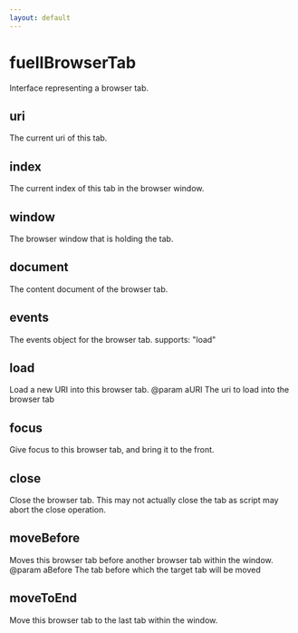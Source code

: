 ```yaml
---
layout: default
---
```


# fuelIBrowserTab #

Interface representing a browser tab.


## uri ##

The current uri of this tab.


## index ##

The current index of this tab in the browser window.


## window ##

The browser window that is holding the tab.


## document ##

The content document of the browser tab.


## events ##

The events object for the browser tab.
supports: "load"


## load ##

Load a new URI into this browser tab.
@param   aURI
         The uri to load into the browser tab


## focus ##

Give focus to this browser tab, and bring it to the front.


## close ##

Close the browser tab. This may not actually close the tab
as script may abort the close operation.


## moveBefore ##

Moves this browser tab before another browser tab within the window.
@param   aBefore
         The tab before which the target tab will be moved


## moveToEnd ##

Move this browser tab to the last tab within the window.

